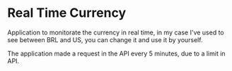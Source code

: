 # Real Time Currency

Application to monitorate the currency in real time, in my case I've used to see 
between BRL and US, you can change it and use it by yourself.

The application made a request in the API every 5 minutes, due to a limit in API.
